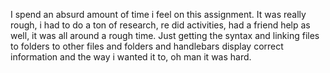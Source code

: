 I spend an absurd amount of time i feel on this assignment. It was really rough, i had to do a ton of research, re did activities, had a friend help as well, it was all around a rough time. Just getting the syntax and linking files to folders to other files and folders and handlebars display correct information and the way i wanted it to, oh man it was hard.